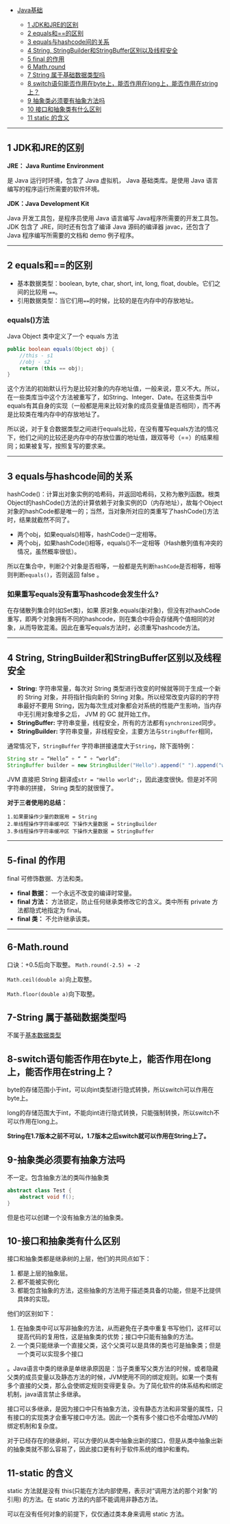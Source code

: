 * [Java基础](#Java基础)

    * [1 JDK和JRE的区别](#1-JDK和JRE的区别)
    * [2 equals和==的区别](#2-equals和==的区别)
    * [3 equals与hashcode间的关系](#3-equals与hashcode间的关系)
    * [4 String, StringBuilder和StringBuffer区别以及线程安全](#4-String,-StringBuilder和StringBuffer区别以及线程安全)
    * [5 final 的作用](#5-final-的作用)
    * [6 Math.round](#Math.round)
    * [7 String 属于基础数据类型吗](#6-String-属于基础数据类型吗)
    * [8 switch语句能否作用在byte上，能否作用在long上，能否作用在string上？](#7-switch语句能否作用在byte上，能否作用在long上，能否作用在string上)
    * [9 抽象类必须要有抽象方法吗](#8-抽象类必须要有抽象方法吗)
    * [10 接口和抽象类有什么区别](#9-接口和抽象类有什么区别)
    * [11 static 的含义](#10-static-的含义)


----------------------------

## 1 JDK和JRE的区别

**JRE： Java Runtime Environment**

是 Java 运行时环境，包含了 Java 虚拟机， Java 基础类库。是使用 Java 语言编写的程序运行所需要的软件环境。

**JDK：Java Development Kit**

Java 开发工具包，是程序员使用 Java 语言编写 Java程序所需要的开发工具包。JDK 包含了 JRE，同时还有包含了编译 Java 源码的编译器 javac，还包含了 Java 程序编写所需要的文档和 demo 例子程序。

----------------------

## 2 equals和==的区别

- 基本数据类型：boolean, byte, char, short, int, long, float, double。它们之间的比较用 `==`。
- 引用数据类型：当它们用`==`的时候，比较的是在内存中的存放地址。

### equals()方法
Java Object 类中定义了一个 equals 方法
```java
public boolean equals(Object obj) {
    //this - s1
    //obj - s2
    return (this == obj);
}
```
这个方法的初始默认行为是比较对象的内存地址值，一般来说，意义不大。所以，在一些类库当中这个方法被重写了，如String、Integer、Date。在这些类当中equals有其自身的实现（一般都是用来比较对象的成员变量值是否相同），而不再是比较类在堆内存中的存放地址了。

所以说，对于复合数据类型之间进行equals比较，在没有覆写equals方法的情况下，他们之间的比较还是内存中的存放位置的地址值，跟双等号（==）的结果相同；如果被复写，按照复写的要求来。

--------------------

## 3 equals与hashcode间的关系
hashCode()：计算出对象实例的哈希码，并返回哈希码，又称为散列函数。根类Object的hashCode()方法的计算依赖于对象实例的D（内存地址），故每个Object对象的hashCode都是唯一的；当然，当对象所对应的类重写了hashCode()方法时，结果就截然不同了。

- 两个obj，如果equals()相等，hashCode()一定相等。
- 两个obj，如果hashCode()相等，equals()不一定相等（Hash散列值有冲突的情况，虽然概率很低）。

所以在集合中，判断2个对象是否相等，一般都是先判断`hashCode`是否相等，相等则判断`equals()`，否则返回 false 。

### 如果重写equals没有重写hashcode会发生什么?
 在存储散列集合时(如Set类)，如果 原对象.equals(新对象)，但没有对hashCode重写，即两个对象拥有不同的hashcode，则在集合中将会存储两个值相同的对象，从而导致混淆。因此在重写equals方法时，必须重写hashcode方法。

--------------------

## 4 String, StringBuilder和StringBuffer区别以及线程安全
- **String:** 字符串常量，每次对 String 类型进行改变的时候就等同于生成一个新的 String 对象，并将指针指向新的 String 对象。所以经常改变内容的的字符串最好不要用 String，因为每次生成对象都会对系统的性能产生影响，当内存中无引用对象增多之后， JVM 的 GC 就开始工作。
- **StringBuffer:** 字符串变量，线程安全，所有的方法都有`synchronized`同步。
- **StringBuilder:** 字符串变量，非线程安全，主要方法与`StringBuffer`相同，

通常情况下，`StringBuffer` 字符串拼接速度大于`String`，除下面特例：
```java
String str = “Hello” + “ ” + “world”;
StringBuffer builder = new StringBuilder("Hello").append(" ").append("world");
```
JVM 直接把 String 翻译成`str = "Hello world";`，因此速度很快。但是对不同字符串的拼接， String 类型的就很慢了。

**对于三者使用的总结：**

    1.如果要操作少量的数据用 = String
    2.单线程操作字符串缓冲区 下操作大量数据 = StringBuilder
    3.多线程操作字符串缓冲区 下操作大量数据 = StringBuffer

-------------------

## 5-final 的作用

final 可修饰数据、方法和类。

- **final 数据：** 一个永远不改变的编译时常量。
- **final 方法：** 方法锁定，防止任何继承类修改它的含义。类中所有 private 方法都隐式地指定为 final。
- **final 类：** 不允许继承该类。

-----------------------------------

## 6-Math.round

口诀：+0.5后向下取整。	`Math.round(-2.5) = -2`

`Math.ceil(double a)`向上取整。

`Math.floor(double a)`向下取整。

## 7-String 属于基础数据类型吗
不属于[基本数据类型](equals和==的区别)

## 8-switch语句能否作用在byte上，能否作用在long上，能否作用在string上？
byte的存储范围小于int，可以向int类型进行隐式转换，所以switch可以作用在byte上。

long的存储范围大于int，不能向int进行隐式转换，只能强制转换，所以switch不可以作用在long上。

**String在1.7版本之前不可以，1.7版本之后switch就可以作用在String上了。**

## 9-抽象类必须要有抽象方法吗
不一定。包含抽象方法的类叫作抽象类
```java
abstract class Test {
    abstract void f();
}
```
但是也可以创建一个没有抽象方法的抽象类。

## 10-接口和抽象类有什么区别
接口和抽象类都是继承树的上层，他们的共同点如下：
1) 都是上层的抽象层。
2) 都不能被实例化
3) 都能包含抽象的方法，这些抽象的方法用于描述类具备的功能，但是不比提供具体的实现。

他们的区别如下：
1) 在抽象类中可以写非抽象的方法，从而避免在子类中重复书写他们，这样可以提高代码的复用性，这是抽象类的优势；接口中只能有抽象的方法。
2) 一个类只能继承一个直接父类，这个父类可以是具体的类也可是抽象类；但是一个类可以实现多个接口

。Java语言中类的继承是单继承原因是：当子类重写父类方法的时候，或者隐藏父类的成员变量以及静态方法的时候，JVM使用不同的绑定规则。如果一个类有多个直接的父类，那么会使绑定规则变得更复杂。为了简化软件的体系结构和绑定机制，java语言禁止多继承。

接口可以多继承，是因为接口中只有抽象方法，没有静态方法和非常量的属性，只有接口的实现类才会重写接口中方法。因此一个类有多个接口也不会增加JVM的绑定机制和复杂度。

对于已经存在的继承树，可以方便的从类中抽象出新的接口，但是从类中抽象出新的抽象类就不那么容易了，因此接口更有利于软件系统的维护和重构。

## 11-static 的含义
static 方法就是没有 this(只能在方法内部使用，表示对“调用方法的那个对象”的引用) 的方法。在 static 方法的内部不能调用非静态方法。

可以在没有任何对象的前提下，仅仅通过类本身来调用 static 方法。
